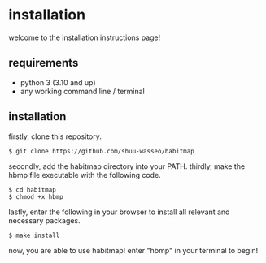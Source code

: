 # installation
welcome to the installation instructions page!

## requirements
- python 3 (3.10 and up)
- any working command line / terminal

## installation
firstly, clone this repository.
```
$ git clone https://github.com/shuu-wasseo/habitmap
```
secondly, add the habitmap directory into your PATH. 
thirdly, make the hbmp file executable with the following code.
```
$ cd habitmap
$ chmod +x hbmp
```
lastly, enter the following in your browser to install all relevant and necessary packages.
```
$ make install
```
now, you are able to use habitmap! enter "hbmp" in your terminal to begin!
